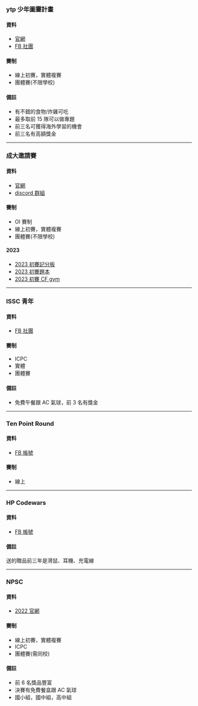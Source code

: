 ### ytp 少年圖靈計畫

#### 資料

- [官網]((https://www.tw-ytp.org/))
- [FB 社團](https://www.facebook.com/groups/1527998927505701)

#### 賽制

- 線上初賽，實體複賽
- 團體賽(不限學校)

#### 備註

- 有不錯的食物/炸雞可吃
- 最多取前 15 隊可以做專題
- 前三名可獲得海外學習的機會
- 前三名有高額獎金

---

### 成大邀請賽

#### 資料

- [官網](http://hspc2023.csie.ncku.edu.tw/)
- [discord 群組](https://discord.gg/bq5NSAfxwj)

#### 賽制

- OI 賽制
- 線上初賽，實體複賽
- 團體賽(不限學校)

#### 2023

- [2023 初賽記分板](https://github.com/yozen0405/c-projects/blob/main/mine/%E6%88%90%E5%A4%A7%E9%82%80%E8%AB%8B%E5%88%9D%E8%B3%BD2023.pdf)
- [2023 初賽題本](https://github.com/yozen0405/c-projects/blob/main/mine/%E6%88%90%E5%A4%A7%E9%82%80%E8%AB%8B%E5%88%9D%E8%B3%BD2023%E9%A1%8C%E6%9C%AC.pdf)
- [2023 初賽 CF gym](https://codeforces.com/gym/437848)

---

### ISSC 青年
#### 資料

- [FB 社團](https://www.facebook.com/groups/198765057476314)

#### 賽制

- ICPC
- 實體
- 團體賽

#### 備註

- 免費午餐跟 AC 氣球，前 3 名有獎金

---

### Ten Point Round

#### 資料

- [FB 帳號](https://www.facebook.com/profile.php?id=100064076583372)

#### 賽制

- 線上

---

### HP Codewars

#### 資料

- [FB 帳號](https://www.facebook.com/codewars.taiwan/)

#### 備註

送的贈品前三年是滑鼠、耳機、充電線

---

### NPSC

#### 資料

- [2022 官網](https://contest.cc.ntu.edu.tw/npsc2022/schedule.asp)

#### 賽制

- 線上初賽，實體複賽
- ICPC
- 團體賽(需同校)

#### 備註

- 前 6 名獎品豐富
- 決賽有免費餐盒跟 AC 氣球
- 國小組，國中組，高中組